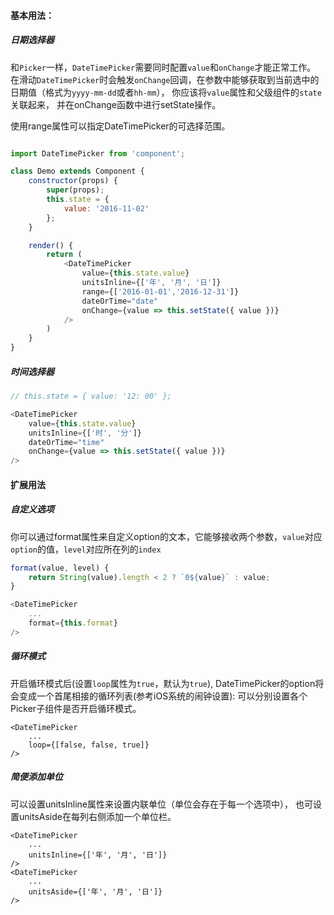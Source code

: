 #### 基本用法：
##### 日期选择器

和`Picker`一样，`DateTimePicker`需要同时配置`value`和`onChange`才能正常工作。
在滑动`DateTimePicker`时会触发`onChange`回调，在参数中能够获取到当前选中的日期值（格式为`yyyy-mm-dd`或者`hh-mm`），
你应该将`value`属性和父级组件的`state`关联起来，
并在onChange函数中进行setState操作。

使用range属性可以指定DateTimePicker的可选择范围。

```javascript

import DateTimePicker from 'component';

class Demo extends Component {
    constructor(props) {
        super(props);
        this.state = {
            value: '2016-11-02'
        };
    }

    render() {
        return (
            <DateTimePicker
                value={this.state.value}
                unitsInline={['年', '月', '日']}
                range={['2016-01-01','2016-12-31']}
                dateOrTime="date"
                onChange={value => this.setState({ value })}
            />
        )
    }
}
```

##### 时间选择器

```javascript
// this.state = { value: '12: 00' };

<DateTimePicker
    value={this.state.value}
    unitsInline={['时', '分']}
    dateOrTime="time"
    onChange={value => this.setState({ value })}
/>
```

#### 扩展用法
##### 自定义选项

你可以通过format属性来自定义option的文本，它能够接收两个参数，`value`对应`option`的值，`level`对应所在列的`index`
```javascript
format(value, level) {
    return String(value).length < 2 ? `0${value}` : value;
}

<DateTimePicker
    ...
    format={this.format}
/>
```

##### 循环模式

开启循环模式后(设置`loop`属性为`true`，默认为`true`),
DateTimePicker的option将会变成一个首尾相接的循环列表(参考iOS系统的闹钟设置):
可以分别设置各个Picker子组件是否开启循环模式。
```
<DateTimePicker
    ...
    loop={[false, false, true]}
/>
```

##### 简便添加单位

可以设置unitsInline属性来设置内联单位（单位会存在于每一个选项中），
也可设置unitsAside在每列右侧添加一个单位栏。
```
<DateTimePicker
    ...
    unitsInline={['年', '月', '日']}
/>
<DateTimePicker
    ...
    unitsAside={['年', '月', '日']}
/>
```

